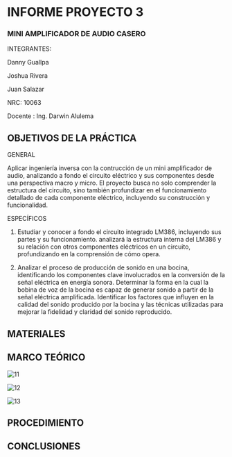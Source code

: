 # INFORME PROYECTO 3

### MINI AMPLIFICADOR DE AUDIO CASERO

INTEGRANTES:

Danny Guallpa

Joshua Rivera

Juan Salazar

NRC: 10063

Docente : Ing. Darwin Alulema

## OBJETIVOS DE LA PRÁCTICA

GENERAL

Aplicar ingeniería inversa con la contrucción de un mini amplificador de audio, analizando a fondo el circuito eléctrico y sus componentes desde una perspectiva macro y micro. El proyecto busca no solo comprender la estructura del circuito, sino también profundizar en el funcionamiento detallado de cada componente eléctrico, incluyendo su construcción y funcionalidad.

ESPECÍFICOS

1. Estudiar y conocer a fondo el circuito integrado LM386, incluyendo sus partes y su funcionamiento. analizará la estructura interna del LM386 y su relación con otros componentes eléctricos en un circuito, profundizando en la comprensión de cómo opera.

2. Analizar el proceso de producción de sonido en una bocina, identificando los componentes clave involucrados en la conversión de la señal eléctrica en energía sonora. Determinar la forma en la cual la bobina de voz de la bocina es capaz de generar sonido a partir de la señal eléctrica amplificada. Identificar los factores que influyen en la calidad del sonido producido por la bocina y las técnicas utilizadas para mejorar la fidelidad y claridad del sonido reproducido.

## MATERIALES

## MARCO TEÓRICO

![11](https://user-images.githubusercontent.com/116693260/221691061-2623e260-1e7c-4d8a-ad4a-35bd5380e083.jpg)

![12](https://user-images.githubusercontent.com/116693260/221691065-3ce2e263-f08c-4032-ad05-bcb14c641b44.jpg)

![13](https://user-images.githubusercontent.com/116693260/221691067-f788dc26-3b40-464e-8dbe-f3ec36b3a94e.jpg)

## PROCEDIMIENTO



## CONCLUSIONES



